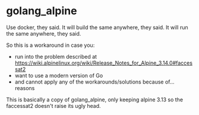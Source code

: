 # golang_alpine
Use docker, they said. It will build the same anywhere, they said. It will run the same anywhere, they said.

So this is a workaround in case you:
* run into the problem described at https://wiki.alpinelinux.org/wiki/Release_Notes_for_Alpine_3.14.0#faccessat2
* want to use a modern version of Go
* and cannot apply any of the workarounds/solutions because of... reasons

This is basically a copy of golang_alpine, only keeping alpine 3.13 so the faccessat2 doesn't raise its ugly head.

